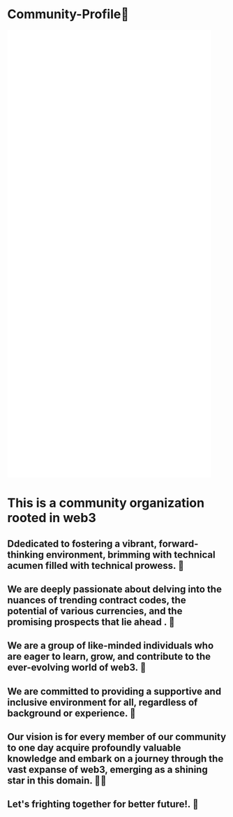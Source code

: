 # Community-Profile🌈

![Metrics](/github-metrics.svg)

# **This is a community organization rooted in web3** 

## Ddedicated to fostering a vibrant, forward-thinking environment, brimming with technical acumen filled with technical prowess. 🌈

## We are deeply passionate about delving into the nuances of trending contract codes, the potential of various currencies, and the promising prospects that lie ahead . 🍿

## We are a group of like-minded individuals who are eager to learn, grow, and contribute to the ever-evolving world of web3. 🍿

## We are committed to providing a supportive and inclusive environment for all, regardless of background or experience. 🧙

## Our vision is for every member of our community to one day acquire profoundly valuable knowledge and embark on a journey through the vast expanse of web3, emerging as a shining star in this domain. 👩‍💻

## Let's frighting together for better future!. 🌈
<!--

**Here are some ideas to get you started:**

🙋‍♀️ A short introduction - what is your organization all about?
🌈 Contribution guidelines - how can the community get involved?
👩‍💻 Useful resources - where can the community find your docs? Is there anything else the community should know?
🍿 Fun facts - what does your team eat for breakfast?
🧙 Remember, you can do mighty things with the power of [Markdown](https://docs.github.com/github/writing-on-github/getting-started-with-writing-and-formatting-on-github/basic-writing-and-formatting-syntax)
-->
